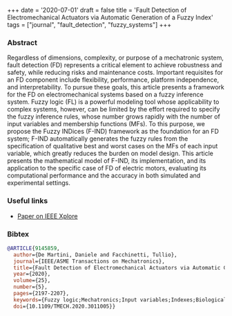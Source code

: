 +++
date = '2020-07-01'
draft = false
title = 'Fault Detection of Electromechanical Actuators via Automatic Generation of a Fuzzy Index'
tags = ["journal", "fault_detection", "fuzzy_systems"]
+++

### Abstract
Regardless of dimensions, complexity, or purpose of a mechatronic system, fault detection (FD) represents a critical element to achieve robustness and safety, while reducing risks and maintenance costs. Important requisites for an FD component include flexibility, performance, platform independence, and interpretability. To pursue these goals, this article presents a framework for the FD on electromechanical systems based on a fuzzy inference system. Fuzzy logic (FL) is a powerful modeling tool whose applicability to complex systems, however, can be limited by the effort required to specify the fuzzy inference rules, whose number grows rapidly with the number of input variables and membership functions (MFs). To this purpose, we propose the Fuzzy INDices (F-IND) framework as the foundation for an FD system; F-IND automatically generates the fuzzy rules from the specification of qualitative best and worst cases on the MFs of each input variable, which greatly reduces the burden on model design. This article presents the mathematical model of F-IND, its implementation, and its application to the specific case of FD of electric motors, evaluating its computational performance and the accuracy in both simulated and experimental settings.

### Useful links
- [Paper on IEEE Xplore](https://ieeexplore.ieee.org/document/9145859)

### Bibtex
```bibtex
@ARTICLE{9145859,
  author={De Martini, Daniele and Facchinetti, Tullio},
  journal={IEEE/ASME Transactions on Mechatronics}, 
  title={Fault Detection of Electromechanical Actuators via Automatic Generation of a Fuzzy Index}, 
  year={2020},
  volume={25},
  number={5},
  pages={2197-2207},
  keywords={Fuzzy logic;Mechatronics;Input variables;Indexes;Biological system modeling;Fault detection;Computational modeling;Fault diagnosis;fuzzy logic (FL);fuzzy systems;mechatronics},
  doi={10.1109/TMECH.2020.3011005}}
```
